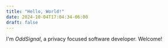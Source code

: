 ```yaml
---
title: "Hello, World!"
date: 2024-10-04T17:04:34-06:00
draft: false
---
```


I'm *OddSignal*, a privacy focused software developer. Welcome! 

